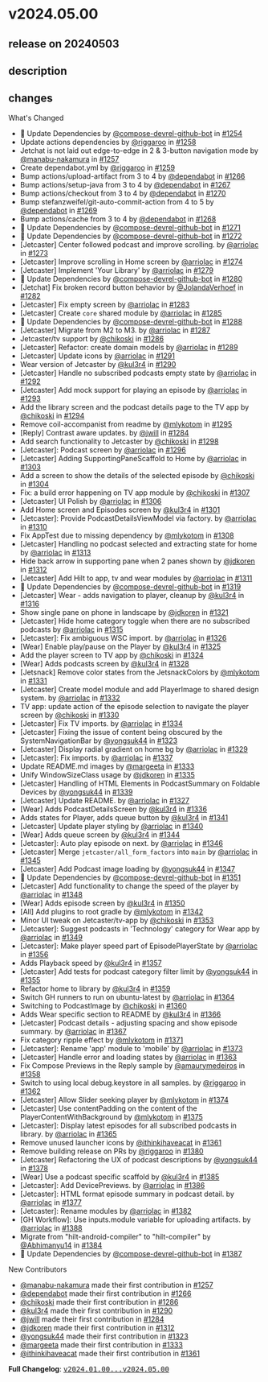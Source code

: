 # v2024.05.00

## release on 20240503
## description
## changes
What's Changed

* 🤖 Update Dependencies by <a class="user-mention notranslate" data-hovercard-type="user" data-hovercard-url="/users/compose-devrel-github-bot/hovercard" data-octo-click="hovercard-link-click" data-octo-dimensions="link_type:self" href="https://github.com/compose-devrel-github-bot">@compose-devrel-github-bot</a> in <a class="issue-link js-issue-link" data-error-text="Failed to load title" data-id="2124026226" data-permission-text="Title is private" data-url="https://github.com/android/compose-samples/issues/1254" data-hovercard-type="pull_request" data-hovercard-url="/android/compose-samples/pull/1254/hovercard" href="https://github.com/android/compose-samples/pull/1254">#1254</a>
* Update actions dependencies by <a class="user-mention notranslate" data-hovercard-type="user" data-hovercard-url="/users/riggaroo/hovercard" data-octo-click="hovercard-link-click" data-octo-dimensions="link_type:self" href="https://github.com/riggaroo">@riggaroo</a> in <a class="issue-link js-issue-link" data-error-text="Failed to load title" data-id="2135068959" data-permission-text="Title is private" data-url="https://github.com/android/compose-samples/issues/1258" data-hovercard-type="pull_request" data-hovercard-url="/android/compose-samples/pull/1258/hovercard" href="https://github.com/android/compose-samples/pull/1258">#1258</a>
* Jetchat is not laid out edge-to-edge in 2 & 3-button navigation mode by <a class="user-mention notranslate" data-hovercard-type="user" data-hovercard-url="/users/manabu-nakamura/hovercard" data-octo-click="hovercard-link-click" data-octo-dimensions="link_type:self" href="https://github.com/manabu-nakamura">@manabu-nakamura</a> in <a class="issue-link js-issue-link" data-error-text="Failed to load title" data-id="2134662027" data-permission-text="Title is private" data-url="https://github.com/android/compose-samples/issues/1257" data-hovercard-type="pull_request" data-hovercard-url="/android/compose-samples/pull/1257/hovercard" href="https://github.com/android/compose-samples/pull/1257">#1257</a>
* Create dependabot.yml by <a class="user-mention notranslate" data-hovercard-type="user" data-hovercard-url="/users/riggaroo/hovercard" data-octo-click="hovercard-link-click" data-octo-dimensions="link_type:self" href="https://github.com/riggaroo">@riggaroo</a> in <a class="issue-link js-issue-link" data-error-text="Failed to load title" data-id="2135093726" data-permission-text="Title is private" data-url="https://github.com/android/compose-samples/issues/1259" data-hovercard-type="pull_request" data-hovercard-url="/android/compose-samples/pull/1259/hovercard" href="https://github.com/android/compose-samples/pull/1259">#1259</a>
* Bump actions/upload-artifact from 3 to 4 by <a class="user-mention notranslate" data-hovercard-type="organization" data-hovercard-url="/orgs/dependabot/hovercard" data-octo-click="hovercard-link-click" data-octo-dimensions="link_type:self" href="https://github.com/dependabot">@dependabot</a> in <a class="issue-link js-issue-link" data-error-text="Failed to load title" data-id="2136892932" data-permission-text="Title is private" data-url="https://github.com/android/compose-samples/issues/1266" data-hovercard-type="pull_request" data-hovercard-url="/android/compose-samples/pull/1266/hovercard" href="https://github.com/android/compose-samples/pull/1266">#1266</a>
* Bump actions/setup-java from 3 to 4 by <a class="user-mention notranslate" data-hovercard-type="organization" data-hovercard-url="/orgs/dependabot/hovercard" data-octo-click="hovercard-link-click" data-octo-dimensions="link_type:self" href="https://github.com/dependabot">@dependabot</a> in <a class="issue-link js-issue-link" data-error-text="Failed to load title" data-id="2136893310" data-permission-text="Title is private" data-url="https://github.com/android/compose-samples/issues/1267" data-hovercard-type="pull_request" data-hovercard-url="/android/compose-samples/pull/1267/hovercard" href="https://github.com/android/compose-samples/pull/1267">#1267</a>
* Bump actions/checkout from 3 to 4 by <a class="user-mention notranslate" data-hovercard-type="organization" data-hovercard-url="/orgs/dependabot/hovercard" data-octo-click="hovercard-link-click" data-octo-dimensions="link_type:self" href="https://github.com/dependabot">@dependabot</a> in <a class="issue-link js-issue-link" data-error-text="Failed to load title" data-id="2136894378" data-permission-text="Title is private" data-url="https://github.com/android/compose-samples/issues/1270" data-hovercard-type="pull_request" data-hovercard-url="/android/compose-samples/pull/1270/hovercard" href="https://github.com/android/compose-samples/pull/1270">#1270</a>
* Bump stefanzweifel/git-auto-commit-action from 4 to 5 by <a class="user-mention notranslate" data-hovercard-type="organization" data-hovercard-url="/orgs/dependabot/hovercard" data-octo-click="hovercard-link-click" data-octo-dimensions="link_type:self" href="https://github.com/dependabot">@dependabot</a> in <a class="issue-link js-issue-link" data-error-text="Failed to load title" data-id="2136893931" data-permission-text="Title is private" data-url="https://github.com/android/compose-samples/issues/1269" data-hovercard-type="pull_request" data-hovercard-url="/android/compose-samples/pull/1269/hovercard" href="https://github.com/android/compose-samples/pull/1269">#1269</a>
* Bump actions/cache from 3 to 4 by <a class="user-mention notranslate" data-hovercard-type="organization" data-hovercard-url="/orgs/dependabot/hovercard" data-octo-click="hovercard-link-click" data-octo-dimensions="link_type:self" href="https://github.com/dependabot">@dependabot</a> in <a class="issue-link js-issue-link" data-error-text="Failed to load title" data-id="2136893705" data-permission-text="Title is private" data-url="https://github.com/android/compose-samples/issues/1268" data-hovercard-type="pull_request" data-hovercard-url="/android/compose-samples/pull/1268/hovercard" href="https://github.com/android/compose-samples/pull/1268">#1268</a>
* 🤖 Update Dependencies by <a class="user-mention notranslate" data-hovercard-type="user" data-hovercard-url="/users/compose-devrel-github-bot/hovercard" data-octo-click="hovercard-link-click" data-octo-dimensions="link_type:self" href="https://github.com/compose-devrel-github-bot">@compose-devrel-github-bot</a> in <a class="issue-link js-issue-link" data-error-text="Failed to load title" data-id="2144363075" data-permission-text="Title is private" data-url="https://github.com/android/compose-samples/issues/1271" data-hovercard-type="pull_request" data-hovercard-url="/android/compose-samples/pull/1271/hovercard" href="https://github.com/android/compose-samples/pull/1271">#1271</a>
* 🤖 Update Dependencies by <a class="user-mention notranslate" data-hovercard-type="user" data-hovercard-url="/users/compose-devrel-github-bot/hovercard" data-octo-click="hovercard-link-click" data-octo-dimensions="link_type:self" href="https://github.com/compose-devrel-github-bot">@compose-devrel-github-bot</a> in <a class="issue-link js-issue-link" data-error-text="Failed to load title" data-id="2148571170" data-permission-text="Title is private" data-url="https://github.com/android/compose-samples/issues/1272" data-hovercard-type="pull_request" data-hovercard-url="/android/compose-samples/pull/1272/hovercard" href="https://github.com/android/compose-samples/pull/1272">#1272</a>
* [Jetcaster] Center followed podcast and improve scrolling. by <a class="user-mention notranslate" data-hovercard-type="user" data-hovercard-url="/users/arriolac/hovercard" data-octo-click="hovercard-link-click" data-octo-dimensions="link_type:self" href="https://github.com/arriolac">@arriolac</a> in <a class="issue-link js-issue-link" data-error-text="Failed to load title" data-id="2155481476" data-permission-text="Title is private" data-url="https://github.com/android/compose-samples/issues/1273" data-hovercard-type="pull_request" data-hovercard-url="/android/compose-samples/pull/1273/hovercard" href="https://github.com/android/compose-samples/pull/1273">#1273</a>
* [Jetcaster] Improve scrolling in Home screen by <a class="user-mention notranslate" data-hovercard-type="user" data-hovercard-url="/users/arriolac/hovercard" data-octo-click="hovercard-link-click" data-octo-dimensions="link_type:self" href="https://github.com/arriolac">@arriolac</a> in <a class="issue-link js-issue-link" data-error-text="Failed to load title" data-id="2157429819" data-permission-text="Title is private" data-url="https://github.com/android/compose-samples/issues/1274" data-hovercard-type="pull_request" data-hovercard-url="/android/compose-samples/pull/1274/hovercard" href="https://github.com/android/compose-samples/pull/1274">#1274</a>
* [Jetcaster] Implement 'Your Library' by <a class="user-mention notranslate" data-hovercard-type="user" data-hovercard-url="/users/arriolac/hovercard" data-octo-click="hovercard-link-click" data-octo-dimensions="link_type:self" href="https://github.com/arriolac">@arriolac</a> in <a class="issue-link js-issue-link" data-error-text="Failed to load title" data-id="2168010294" data-permission-text="Title is private" data-url="https://github.com/android/compose-samples/issues/1279" data-hovercard-type="pull_request" data-hovercard-url="/android/compose-samples/pull/1279/hovercard" href="https://github.com/android/compose-samples/pull/1279">#1279</a>
* 🤖 Update Dependencies by <a class="user-mention notranslate" data-hovercard-type="user" data-hovercard-url="/users/compose-devrel-github-bot/hovercard" data-octo-click="hovercard-link-click" data-octo-dimensions="link_type:self" href="https://github.com/compose-devrel-github-bot">@compose-devrel-github-bot</a> in <a class="issue-link js-issue-link" data-error-text="Failed to load title" data-id="2172418453" data-permission-text="Title is private" data-url="https://github.com/android/compose-samples/issues/1280" data-hovercard-type="pull_request" data-hovercard-url="/android/compose-samples/pull/1280/hovercard" href="https://github.com/android/compose-samples/pull/1280">#1280</a>
* [Jetchat] Fix broken record button behavior by <a class="user-mention notranslate" data-hovercard-type="user" data-hovercard-url="/users/JolandaVerhoef/hovercard" data-octo-click="hovercard-link-click" data-octo-dimensions="link_type:self" href="https://github.com/JolandaVerhoef">@JolandaVerhoef</a> in <a class="issue-link js-issue-link" data-error-text="Failed to load title" data-id="2179317139" data-permission-text="Title is private" data-url="https://github.com/android/compose-samples/issues/1282" data-hovercard-type="pull_request" data-hovercard-url="/android/compose-samples/pull/1282/hovercard" href="https://github.com/android/compose-samples/pull/1282">#1282</a>
* [Jetcaster] Fix empty screen by <a class="user-mention notranslate" data-hovercard-type="user" data-hovercard-url="/users/arriolac/hovercard" data-octo-click="hovercard-link-click" data-octo-dimensions="link_type:self" href="https://github.com/arriolac">@arriolac</a> in <a class="issue-link js-issue-link" data-error-text="Failed to load title" data-id="2185058647" data-permission-text="Title is private" data-url="https://github.com/android/compose-samples/issues/1283" data-hovercard-type="pull_request" data-hovercard-url="/android/compose-samples/pull/1283/hovercard" href="https://github.com/android/compose-samples/pull/1283">#1283</a>
* [Jetcaster] Create <code>core</code> shared module by <a class="user-mention notranslate" data-hovercard-type="user" data-hovercard-url="/users/arriolac/hovercard" data-octo-click="hovercard-link-click" data-octo-dimensions="link_type:self" href="https://github.com/arriolac">@arriolac</a> in <a class="issue-link js-issue-link" data-error-text="Failed to load title" data-id="2189302872" data-permission-text="Title is private" data-url="https://github.com/android/compose-samples/issues/1285" data-hovercard-type="pull_request" data-hovercard-url="/android/compose-samples/pull/1285/hovercard" href="https://github.com/android/compose-samples/pull/1285">#1285</a>
* 🤖 Update Dependencies by <a class="user-mention notranslate" data-hovercard-type="user" data-hovercard-url="/users/compose-devrel-github-bot/hovercard" data-octo-click="hovercard-link-click" data-octo-dimensions="link_type:self" href="https://github.com/compose-devrel-github-bot">@compose-devrel-github-bot</a> in <a class="issue-link js-issue-link" data-error-text="Failed to load title" data-id="2198128312" data-permission-text="Title is private" data-url="https://github.com/android/compose-samples/issues/1288" data-hovercard-type="pull_request" data-hovercard-url="/android/compose-samples/pull/1288/hovercard" href="https://github.com/android/compose-samples/pull/1288">#1288</a>
* [Jetcaster] Migrate from M2 to M3. by <a class="user-mention notranslate" data-hovercard-type="user" data-hovercard-url="/users/arriolac/hovercard" data-octo-click="hovercard-link-click" data-octo-dimensions="link_type:self" href="https://github.com/arriolac">@arriolac</a> in <a class="issue-link js-issue-link" data-error-text="Failed to load title" data-id="2195615183" data-permission-text="Title is private" data-url="https://github.com/android/compose-samples/issues/1287" data-hovercard-type="pull_request" data-hovercard-url="/android/compose-samples/pull/1287/hovercard" href="https://github.com/android/compose-samples/pull/1287">#1287</a>
* Jetcaster/tv support by <a class="user-mention notranslate" data-hovercard-type="user" data-hovercard-url="/users/chikoski/hovercard" data-octo-click="hovercard-link-click" data-octo-dimensions="link_type:self" href="https://github.com/chikoski">@chikoski</a> in <a class="issue-link js-issue-link" data-error-text="Failed to load title" data-id="2194128954" data-permission-text="Title is private" data-url="https://github.com/android/compose-samples/issues/1286" data-hovercard-type="pull_request" data-hovercard-url="/android/compose-samples/pull/1286/hovercard" href="https://github.com/android/compose-samples/pull/1286">#1286</a>
* [Jetcaster] Refactor: create domain models by <a class="user-mention notranslate" data-hovercard-type="user" data-hovercard-url="/users/arriolac/hovercard" data-octo-click="hovercard-link-click" data-octo-dimensions="link_type:self" href="https://github.com/arriolac">@arriolac</a> in <a class="issue-link js-issue-link" data-error-text="Failed to load title" data-id="2198569738" data-permission-text="Title is private" data-url="https://github.com/android/compose-samples/issues/1289" data-hovercard-type="pull_request" data-hovercard-url="/android/compose-samples/pull/1289/hovercard" href="https://github.com/android/compose-samples/pull/1289">#1289</a>
* [Jetcaster] Update icons by <a class="user-mention notranslate" data-hovercard-type="user" data-hovercard-url="/users/arriolac/hovercard" data-octo-click="hovercard-link-click" data-octo-dimensions="link_type:self" href="https://github.com/arriolac">@arriolac</a> in <a class="issue-link js-issue-link" data-error-text="Failed to load title" data-id="2200756761" data-permission-text="Title is private" data-url="https://github.com/android/compose-samples/issues/1291" data-hovercard-type="pull_request" data-hovercard-url="/android/compose-samples/pull/1291/hovercard" href="https://github.com/android/compose-samples/pull/1291">#1291</a>
* Wear version of Jetcaster by <a class="user-mention notranslate" data-hovercard-type="user" data-hovercard-url="/users/kul3r4/hovercard" data-octo-click="hovercard-link-click" data-octo-dimensions="link_type:self" href="https://github.com/kul3r4">@kul3r4</a> in <a class="issue-link js-issue-link" data-error-text="Failed to load title" data-id="2200621193" data-permission-text="Title is private" data-url="https://github.com/android/compose-samples/issues/1290" data-hovercard-type="pull_request" data-hovercard-url="/android/compose-samples/pull/1290/hovercard" href="https://github.com/android/compose-samples/pull/1290">#1290</a>
* [Jetcaster] Handle no subscribed podcasts empty state by <a class="user-mention notranslate" data-hovercard-type="user" data-hovercard-url="/users/arriolac/hovercard" data-octo-click="hovercard-link-click" data-octo-dimensions="link_type:self" href="https://github.com/arriolac">@arriolac</a> in <a class="issue-link js-issue-link" data-error-text="Failed to load title" data-id="2201040295" data-permission-text="Title is private" data-url="https://github.com/android/compose-samples/issues/1292" data-hovercard-type="pull_request" data-hovercard-url="/android/compose-samples/pull/1292/hovercard" href="https://github.com/android/compose-samples/pull/1292">#1292</a>
* [Jetcaster] Add mock support for playing an episode by <a class="user-mention notranslate" data-hovercard-type="user" data-hovercard-url="/users/arriolac/hovercard" data-octo-click="hovercard-link-click" data-octo-dimensions="link_type:self" href="https://github.com/arriolac">@arriolac</a> in <a class="issue-link js-issue-link" data-error-text="Failed to load title" data-id="2203461057" data-permission-text="Title is private" data-url="https://github.com/android/compose-samples/issues/1293" data-hovercard-type="pull_request" data-hovercard-url="/android/compose-samples/pull/1293/hovercard" href="https://github.com/android/compose-samples/pull/1293">#1293</a>
* Add the library screen and the podcast details page to the TV app by <a class="user-mention notranslate" data-hovercard-type="user" data-hovercard-url="/users/chikoski/hovercard" data-octo-click="hovercard-link-click" data-octo-dimensions="link_type:self" href="https://github.com/chikoski">@chikoski</a> in <a class="issue-link js-issue-link" data-error-text="Failed to load title" data-id="2207475747" data-permission-text="Title is private" data-url="https://github.com/android/compose-samples/issues/1294" data-hovercard-type="pull_request" data-hovercard-url="/android/compose-samples/pull/1294/hovercard" href="https://github.com/android/compose-samples/pull/1294">#1294</a>
* Remove coil-accompanist from readme by <a class="user-mention notranslate" data-hovercard-type="user" data-hovercard-url="/users/mlykotom/hovercard" data-octo-click="hovercard-link-click" data-octo-dimensions="link_type:self" href="https://github.com/mlykotom">@mlykotom</a> in <a class="issue-link js-issue-link" data-error-text="Failed to load title" data-id="2207981799" data-permission-text="Title is private" data-url="https://github.com/android/compose-samples/issues/1295" data-hovercard-type="pull_request" data-hovercard-url="/android/compose-samples/pull/1295/hovercard" href="https://github.com/android/compose-samples/pull/1295">#1295</a>
* [Reply] Contrast aware updates. by <a class="user-mention notranslate" data-hovercard-type="user" data-hovercard-url="/users/jwill/hovercard" data-octo-click="hovercard-link-click" data-octo-dimensions="link_type:self" href="https://github.com/jwill">@jwill</a> in <a class="issue-link js-issue-link" data-error-text="Failed to load title" data-id="2187458815" data-permission-text="Title is private" data-url="https://github.com/android/compose-samples/issues/1284" data-hovercard-type="pull_request" data-hovercard-url="/android/compose-samples/pull/1284/hovercard" href="https://github.com/android/compose-samples/pull/1284">#1284</a>
* Add search functionality to Jetcaster by <a class="user-mention notranslate" data-hovercard-type="user" data-hovercard-url="/users/chikoski/hovercard" data-octo-click="hovercard-link-click" data-octo-dimensions="link_type:self" href="https://github.com/chikoski">@chikoski</a> in <a class="issue-link js-issue-link" data-error-text="Failed to load title" data-id="2212335581" data-permission-text="Title is private" data-url="https://github.com/android/compose-samples/issues/1298" data-hovercard-type="pull_request" data-hovercard-url="/android/compose-samples/pull/1298/hovercard" href="https://github.com/android/compose-samples/pull/1298">#1298</a>
* [Jetcaster]: Podcast screen by <a class="user-mention notranslate" data-hovercard-type="user" data-hovercard-url="/users/arriolac/hovercard" data-octo-click="hovercard-link-click" data-octo-dimensions="link_type:self" href="https://github.com/arriolac">@arriolac</a> in <a class="issue-link js-issue-link" data-error-text="Failed to load title" data-id="2209546372" data-permission-text="Title is private" data-url="https://github.com/android/compose-samples/issues/1296" data-hovercard-type="pull_request" data-hovercard-url="/android/compose-samples/pull/1296/hovercard" href="https://github.com/android/compose-samples/pull/1296">#1296</a>
* [Jetcaster] Adding SupportingPaneScaffold to Home by <a class="user-mention notranslate" data-hovercard-type="user" data-hovercard-url="/users/arriolac/hovercard" data-octo-click="hovercard-link-click" data-octo-dimensions="link_type:self" href="https://github.com/arriolac">@arriolac</a> in <a class="issue-link js-issue-link" data-error-text="Failed to load title" data-id="2215958228" data-permission-text="Title is private" data-url="https://github.com/android/compose-samples/issues/1303" data-hovercard-type="pull_request" data-hovercard-url="/android/compose-samples/pull/1303/hovercard" href="https://github.com/android/compose-samples/pull/1303">#1303</a>
* Add a screen to show the details of the selected episode by <a class="user-mention notranslate" data-hovercard-type="user" data-hovercard-url="/users/chikoski/hovercard" data-octo-click="hovercard-link-click" data-octo-dimensions="link_type:self" href="https://github.com/chikoski">@chikoski</a> in <a class="issue-link js-issue-link" data-error-text="Failed to load title" data-id="2217690017" data-permission-text="Title is private" data-url="https://github.com/android/compose-samples/issues/1304" data-hovercard-type="pull_request" data-hovercard-url="/android/compose-samples/pull/1304/hovercard" href="https://github.com/android/compose-samples/pull/1304">#1304</a>
* Fix: a build error happening on TV app module by <a class="user-mention notranslate" data-hovercard-type="user" data-hovercard-url="/users/chikoski/hovercard" data-octo-click="hovercard-link-click" data-octo-dimensions="link_type:self" href="https://github.com/chikoski">@chikoski</a> in <a class="issue-link js-issue-link" data-error-text="Failed to load title" data-id="2219515368" data-permission-text="Title is private" data-url="https://github.com/android/compose-samples/issues/1307" data-hovercard-type="pull_request" data-hovercard-url="/android/compose-samples/pull/1307/hovercard" href="https://github.com/android/compose-samples/pull/1307">#1307</a>
* [Jetcaster] UI Polish by <a class="user-mention notranslate" data-hovercard-type="user" data-hovercard-url="/users/arriolac/hovercard" data-octo-click="hovercard-link-click" data-octo-dimensions="link_type:self" href="https://github.com/arriolac">@arriolac</a> in <a class="issue-link js-issue-link" data-error-text="Failed to load title" data-id="2219223612" data-permission-text="Title is private" data-url="https://github.com/android/compose-samples/issues/1306" data-hovercard-type="pull_request" data-hovercard-url="/android/compose-samples/pull/1306/hovercard" href="https://github.com/android/compose-samples/pull/1306">#1306</a>
* Add Home screen and Episodes screen by <a class="user-mention notranslate" data-hovercard-type="user" data-hovercard-url="/users/kul3r4/hovercard" data-octo-click="hovercard-link-click" data-octo-dimensions="link_type:self" href="https://github.com/kul3r4">@kul3r4</a> in <a class="issue-link js-issue-link" data-error-text="Failed to load title" data-id="2213790706" data-permission-text="Title is private" data-url="https://github.com/android/compose-samples/issues/1301" data-hovercard-type="pull_request" data-hovercard-url="/android/compose-samples/pull/1301/hovercard" href="https://github.com/android/compose-samples/pull/1301">#1301</a>
* [Jetcaster]: Provide PodcastDetailsViewModel via factory. by <a class="user-mention notranslate" data-hovercard-type="user" data-hovercard-url="/users/arriolac/hovercard" data-octo-click="hovercard-link-click" data-octo-dimensions="link_type:self" href="https://github.com/arriolac">@arriolac</a> in <a class="issue-link js-issue-link" data-error-text="Failed to load title" data-id="2221205795" data-permission-text="Title is private" data-url="https://github.com/android/compose-samples/issues/1310" data-hovercard-type="pull_request" data-hovercard-url="/android/compose-samples/pull/1310/hovercard" href="https://github.com/android/compose-samples/pull/1310">#1310</a>
* Fix AppTest due to missing dependency by <a class="user-mention notranslate" data-hovercard-type="user" data-hovercard-url="/users/mlykotom/hovercard" data-octo-click="hovercard-link-click" data-octo-dimensions="link_type:self" href="https://github.com/mlykotom">@mlykotom</a> in <a class="issue-link js-issue-link" data-error-text="Failed to load title" data-id="2219853948" data-permission-text="Title is private" data-url="https://github.com/android/compose-samples/issues/1308" data-hovercard-type="pull_request" data-hovercard-url="/android/compose-samples/pull/1308/hovercard" href="https://github.com/android/compose-samples/pull/1308">#1308</a>
* [Jetcaster] Handling no podcast selected and extracting state for home by <a class="user-mention notranslate" data-hovercard-type="user" data-hovercard-url="/users/arriolac/hovercard" data-octo-click="hovercard-link-click" data-octo-dimensions="link_type:self" href="https://github.com/arriolac">@arriolac</a> in <a class="issue-link js-issue-link" data-error-text="Failed to load title" data-id="2223530128" data-permission-text="Title is private" data-url="https://github.com/android/compose-samples/issues/1313" data-hovercard-type="pull_request" data-hovercard-url="/android/compose-samples/pull/1313/hovercard" href="https://github.com/android/compose-samples/pull/1313">#1313</a>
* Hide back arrow in supporting pane when 2 panes shown by <a class="user-mention notranslate" data-hovercard-type="user" data-hovercard-url="/users/jdkoren/hovercard" data-octo-click="hovercard-link-click" data-octo-dimensions="link_type:self" href="https://github.com/jdkoren">@jdkoren</a> in <a class="issue-link js-issue-link" data-error-text="Failed to load title" data-id="2223463588" data-permission-text="Title is private" data-url="https://github.com/android/compose-samples/issues/1312" data-hovercard-type="pull_request" data-hovercard-url="/android/compose-samples/pull/1312/hovercard" href="https://github.com/android/compose-samples/pull/1312">#1312</a>
* [Jetcaster] Add Hilt to app, tv and wear modules by <a class="user-mention notranslate" data-hovercard-type="user" data-hovercard-url="/users/arriolac/hovercard" data-octo-click="hovercard-link-click" data-octo-dimensions="link_type:self" href="https://github.com/arriolac">@arriolac</a> in <a class="issue-link js-issue-link" data-error-text="Failed to load title" data-id="2221549464" data-permission-text="Title is private" data-url="https://github.com/android/compose-samples/issues/1311" data-hovercard-type="pull_request" data-hovercard-url="/android/compose-samples/pull/1311/hovercard" href="https://github.com/android/compose-samples/pull/1311">#1311</a>
* 🤖 Update Dependencies by <a class="user-mention notranslate" data-hovercard-type="user" data-hovercard-url="/users/compose-devrel-github-bot/hovercard" data-octo-click="hovercard-link-click" data-octo-dimensions="link_type:self" href="https://github.com/compose-devrel-github-bot">@compose-devrel-github-bot</a> in <a class="issue-link js-issue-link" data-error-text="Failed to load title" data-id="2228462191" data-permission-text="Title is private" data-url="https://github.com/android/compose-samples/issues/1319" data-hovercard-type="pull_request" data-hovercard-url="/android/compose-samples/pull/1319/hovercard" href="https://github.com/android/compose-samples/pull/1319">#1319</a>
* [Jetcaster] Wear - adds navigation to player, cleanup by <a class="user-mention notranslate" data-hovercard-type="user" data-hovercard-url="/users/kul3r4/hovercard" data-octo-click="hovercard-link-click" data-octo-dimensions="link_type:self" href="https://github.com/kul3r4">@kul3r4</a> in <a class="issue-link js-issue-link" data-error-text="Failed to load title" data-id="2226512093" data-permission-text="Title is private" data-url="https://github.com/android/compose-samples/issues/1316" data-hovercard-type="pull_request" data-hovercard-url="/android/compose-samples/pull/1316/hovercard" href="https://github.com/android/compose-samples/pull/1316">#1316</a>
* Show single pane on phone in landscape by <a class="user-mention notranslate" data-hovercard-type="user" data-hovercard-url="/users/jdkoren/hovercard" data-octo-click="hovercard-link-click" data-octo-dimensions="link_type:self" href="https://github.com/jdkoren">@jdkoren</a> in <a class="issue-link js-issue-link" data-error-text="Failed to load title" data-id="2228505176" data-permission-text="Title is private" data-url="https://github.com/android/compose-samples/issues/1321" data-hovercard-type="pull_request" data-hovercard-url="/android/compose-samples/pull/1321/hovercard" href="https://github.com/android/compose-samples/pull/1321">#1321</a>
* [Jetcaster] Hide home category toggle when there are no subscribed podcasts by <a class="user-mention notranslate" data-hovercard-type="user" data-hovercard-url="/users/arriolac/hovercard" data-octo-click="hovercard-link-click" data-octo-dimensions="link_type:self" href="https://github.com/arriolac">@arriolac</a> in <a class="issue-link js-issue-link" data-error-text="Failed to load title" data-id="2226215855" data-permission-text="Title is private" data-url="https://github.com/android/compose-samples/issues/1315" data-hovercard-type="pull_request" data-hovercard-url="/android/compose-samples/pull/1315/hovercard" href="https://github.com/android/compose-samples/pull/1315">#1315</a>
* [Jetcaster]: Fix ambiguous WSC import. by <a class="user-mention notranslate" data-hovercard-type="user" data-hovercard-url="/users/arriolac/hovercard" data-octo-click="hovercard-link-click" data-octo-dimensions="link_type:self" href="https://github.com/arriolac">@arriolac</a> in <a class="issue-link js-issue-link" data-error-text="Failed to load title" data-id="2232255941" data-permission-text="Title is private" data-url="https://github.com/android/compose-samples/issues/1326" data-hovercard-type="pull_request" data-hovercard-url="/android/compose-samples/pull/1326/hovercard" href="https://github.com/android/compose-samples/pull/1326">#1326</a>
* [Wear] Enable play/pause on the Player by <a class="user-mention notranslate" data-hovercard-type="user" data-hovercard-url="/users/kul3r4/hovercard" data-octo-click="hovercard-link-click" data-octo-dimensions="link_type:self" href="https://github.com/kul3r4">@kul3r4</a> in <a class="issue-link js-issue-link" data-error-text="Failed to load title" data-id="2231474863" data-permission-text="Title is private" data-url="https://github.com/android/compose-samples/issues/1325" data-hovercard-type="pull_request" data-hovercard-url="/android/compose-samples/pull/1325/hovercard" href="https://github.com/android/compose-samples/pull/1325">#1325</a>
* Add the player screen to TV app by <a class="user-mention notranslate" data-hovercard-type="user" data-hovercard-url="/users/chikoski/hovercard" data-octo-click="hovercard-link-click" data-octo-dimensions="link_type:self" href="https://github.com/chikoski">@chikoski</a> in <a class="issue-link js-issue-link" data-error-text="Failed to load title" data-id="2230642171" data-permission-text="Title is private" data-url="https://github.com/android/compose-samples/issues/1324" data-hovercard-type="pull_request" data-hovercard-url="/android/compose-samples/pull/1324/hovercard" href="https://github.com/android/compose-samples/pull/1324">#1324</a>
* [Wear] Adds podcasts screen by <a class="user-mention notranslate" data-hovercard-type="user" data-hovercard-url="/users/kul3r4/hovercard" data-octo-click="hovercard-link-click" data-octo-dimensions="link_type:self" href="https://github.com/kul3r4">@kul3r4</a> in <a class="issue-link js-issue-link" data-error-text="Failed to load title" data-id="2233567423" data-permission-text="Title is private" data-url="https://github.com/android/compose-samples/issues/1328" data-hovercard-type="pull_request" data-hovercard-url="/android/compose-samples/pull/1328/hovercard" href="https://github.com/android/compose-samples/pull/1328">#1328</a>
* [Jetsnack] Remove color states from the JetsnackColors by <a class="user-mention notranslate" data-hovercard-type="user" data-hovercard-url="/users/mlykotom/hovercard" data-octo-click="hovercard-link-click" data-octo-dimensions="link_type:self" href="https://github.com/mlykotom">@mlykotom</a> in <a class="issue-link js-issue-link" data-error-text="Failed to load title" data-id="2235613408" data-permission-text="Title is private" data-url="https://github.com/android/compose-samples/issues/1331" data-hovercard-type="pull_request" data-hovercard-url="/android/compose-samples/pull/1331/hovercard" href="https://github.com/android/compose-samples/pull/1331">#1331</a>
* [Jetcaster] Create model module and add PlayerImage to shared design system. by <a class="user-mention notranslate" data-hovercard-type="user" data-hovercard-url="/users/arriolac/hovercard" data-octo-click="hovercard-link-click" data-octo-dimensions="link_type:self" href="https://github.com/arriolac">@arriolac</a> in <a class="issue-link js-issue-link" data-error-text="Failed to load title" data-id="2236082002" data-permission-text="Title is private" data-url="https://github.com/android/compose-samples/issues/1332" data-hovercard-type="pull_request" data-hovercard-url="/android/compose-samples/pull/1332/hovercard" href="https://github.com/android/compose-samples/pull/1332">#1332</a>
* TV app: update action of the episode selection to navigate the player screen by <a class="user-mention notranslate" data-hovercard-type="user" data-hovercard-url="/users/chikoski/hovercard" data-octo-click="hovercard-link-click" data-octo-dimensions="link_type:self" href="https://github.com/chikoski">@chikoski</a> in <a class="issue-link js-issue-link" data-error-text="Failed to load title" data-id="2235038589" data-permission-text="Title is private" data-url="https://github.com/android/compose-samples/issues/1330" data-hovercard-type="pull_request" data-hovercard-url="/android/compose-samples/pull/1330/hovercard" href="https://github.com/android/compose-samples/pull/1330">#1330</a>
* [Jetcaster] Fix TV imports. by <a class="user-mention notranslate" data-hovercard-type="user" data-hovercard-url="/users/arriolac/hovercard" data-octo-click="hovercard-link-click" data-octo-dimensions="link_type:self" href="https://github.com/arriolac">@arriolac</a> in <a class="issue-link js-issue-link" data-error-text="Failed to load title" data-id="2236544640" data-permission-text="Title is private" data-url="https://github.com/android/compose-samples/issues/1334" data-hovercard-type="pull_request" data-hovercard-url="/android/compose-samples/pull/1334/hovercard" href="https://github.com/android/compose-samples/pull/1334">#1334</a>
* [Jetcaster] Fixing the issue of content being obscured by the SystemNavigationBar by <a class="user-mention notranslate" data-hovercard-type="user" data-hovercard-url="/users/yongsuk44/hovercard" data-octo-click="hovercard-link-click" data-octo-dimensions="link_type:self" href="https://github.com/yongsuk44">@yongsuk44</a> in <a class="issue-link js-issue-link" data-error-text="Failed to load title" data-id="2229595427" data-permission-text="Title is private" data-url="https://github.com/android/compose-samples/issues/1323" data-hovercard-type="pull_request" data-hovercard-url="/android/compose-samples/pull/1323/hovercard" href="https://github.com/android/compose-samples/pull/1323">#1323</a>
* [Jetcaster] Display radial gradient on home bg by <a class="user-mention notranslate" data-hovercard-type="user" data-hovercard-url="/users/arriolac/hovercard" data-octo-click="hovercard-link-click" data-octo-dimensions="link_type:self" href="https://github.com/arriolac">@arriolac</a> in <a class="issue-link js-issue-link" data-error-text="Failed to load title" data-id="2234344194" data-permission-text="Title is private" data-url="https://github.com/android/compose-samples/issues/1329" data-hovercard-type="pull_request" data-hovercard-url="/android/compose-samples/pull/1329/hovercard" href="https://github.com/android/compose-samples/pull/1329">#1329</a>
* [Jetcaster]: Fix imports. by <a class="user-mention notranslate" data-hovercard-type="user" data-hovercard-url="/users/arriolac/hovercard" data-octo-click="hovercard-link-click" data-octo-dimensions="link_type:self" href="https://github.com/arriolac">@arriolac</a> in <a class="issue-link js-issue-link" data-error-text="Failed to load title" data-id="2238269843" data-permission-text="Title is private" data-url="https://github.com/android/compose-samples/issues/1337" data-hovercard-type="pull_request" data-hovercard-url="/android/compose-samples/pull/1337/hovercard" href="https://github.com/android/compose-samples/pull/1337">#1337</a>
* Update README.md images by <a class="user-mention notranslate" data-hovercard-type="user" data-hovercard-url="/users/margeeta/hovercard" data-octo-click="hovercard-link-click" data-octo-dimensions="link_type:self" href="https://github.com/margeeta">@margeeta</a> in <a class="issue-link js-issue-link" data-error-text="Failed to load title" data-id="2236539293" data-permission-text="Title is private" data-url="https://github.com/android/compose-samples/issues/1333" data-hovercard-type="pull_request" data-hovercard-url="/android/compose-samples/pull/1333/hovercard" href="https://github.com/android/compose-samples/pull/1333">#1333</a>
* Unify WindowSizeClass usage by <a class="user-mention notranslate" data-hovercard-type="user" data-hovercard-url="/users/jdkoren/hovercard" data-octo-click="hovercard-link-click" data-octo-dimensions="link_type:self" href="https://github.com/jdkoren">@jdkoren</a> in <a class="issue-link js-issue-link" data-error-text="Failed to load title" data-id="2236552837" data-permission-text="Title is private" data-url="https://github.com/android/compose-samples/issues/1335" data-hovercard-type="pull_request" data-hovercard-url="/android/compose-samples/pull/1335/hovercard" href="https://github.com/android/compose-samples/pull/1335">#1335</a>
* [Jetcaster] Handling of HTML Elements in PodcastSummary on Foldable Devices by <a class="user-mention notranslate" data-hovercard-type="user" data-hovercard-url="/users/yongsuk44/hovercard" data-octo-click="hovercard-link-click" data-octo-dimensions="link_type:self" href="https://github.com/yongsuk44">@yongsuk44</a> in <a class="issue-link js-issue-link" data-error-text="Failed to load title" data-id="2239169692" data-permission-text="Title is private" data-url="https://github.com/android/compose-samples/issues/1339" data-hovercard-type="pull_request" data-hovercard-url="/android/compose-samples/pull/1339/hovercard" href="https://github.com/android/compose-samples/pull/1339">#1339</a>
* [Jetcaster] Update README. by <a class="user-mention notranslate" data-hovercard-type="user" data-hovercard-url="/users/arriolac/hovercard" data-octo-click="hovercard-link-click" data-octo-dimensions="link_type:self" href="https://github.com/arriolac">@arriolac</a> in <a class="issue-link js-issue-link" data-error-text="Failed to load title" data-id="2232323416" data-permission-text="Title is private" data-url="https://github.com/android/compose-samples/issues/1327" data-hovercard-type="pull_request" data-hovercard-url="/android/compose-samples/pull/1327/hovercard" href="https://github.com/android/compose-samples/pull/1327">#1327</a>
* [Wear] Adds PodcastDetailsScreen by <a class="user-mention notranslate" data-hovercard-type="user" data-hovercard-url="/users/kul3r4/hovercard" data-octo-click="hovercard-link-click" data-octo-dimensions="link_type:self" href="https://github.com/kul3r4">@kul3r4</a> in <a class="issue-link js-issue-link" data-error-text="Failed to load title" data-id="2237318589" data-permission-text="Title is private" data-url="https://github.com/android/compose-samples/issues/1336" data-hovercard-type="pull_request" data-hovercard-url="/android/compose-samples/pull/1336/hovercard" href="https://github.com/android/compose-samples/pull/1336">#1336</a>
* Adds states for Player, adds queue button by <a class="user-mention notranslate" data-hovercard-type="user" data-hovercard-url="/users/kul3r4/hovercard" data-octo-click="hovercard-link-click" data-octo-dimensions="link_type:self" href="https://github.com/kul3r4">@kul3r4</a> in <a class="issue-link js-issue-link" data-error-text="Failed to load title" data-id="2240827036" data-permission-text="Title is private" data-url="https://github.com/android/compose-samples/issues/1341" data-hovercard-type="pull_request" data-hovercard-url="/android/compose-samples/pull/1341/hovercard" href="https://github.com/android/compose-samples/pull/1341">#1341</a>
* [Jetcaster] Update player styling by <a class="user-mention notranslate" data-hovercard-type="user" data-hovercard-url="/users/arriolac/hovercard" data-octo-click="hovercard-link-click" data-octo-dimensions="link_type:self" href="https://github.com/arriolac">@arriolac</a> in <a class="issue-link js-issue-link" data-error-text="Failed to load title" data-id="2240704604" data-permission-text="Title is private" data-url="https://github.com/android/compose-samples/issues/1340" data-hovercard-type="pull_request" data-hovercard-url="/android/compose-samples/pull/1340/hovercard" href="https://github.com/android/compose-samples/pull/1340">#1340</a>
* [Wear] Adds queue screen by <a class="user-mention notranslate" data-hovercard-type="user" data-hovercard-url="/users/kul3r4/hovercard" data-octo-click="hovercard-link-click" data-octo-dimensions="link_type:self" href="https://github.com/kul3r4">@kul3r4</a> in <a class="issue-link js-issue-link" data-error-text="Failed to load title" data-id="2243635842" data-permission-text="Title is private" data-url="https://github.com/android/compose-samples/issues/1344" data-hovercard-type="pull_request" data-hovercard-url="/android/compose-samples/pull/1344/hovercard" href="https://github.com/android/compose-samples/pull/1344">#1344</a>
* [Jetcaster]: Auto play episode on next. by <a class="user-mention notranslate" data-hovercard-type="user" data-hovercard-url="/users/arriolac/hovercard" data-octo-click="hovercard-link-click" data-octo-dimensions="link_type:self" href="https://github.com/arriolac">@arriolac</a> in <a class="issue-link js-issue-link" data-error-text="Failed to load title" data-id="2246852142" data-permission-text="Title is private" data-url="https://github.com/android/compose-samples/issues/1346" data-hovercard-type="pull_request" data-hovercard-url="/android/compose-samples/pull/1346/hovercard" href="https://github.com/android/compose-samples/pull/1346">#1346</a>
* [Jetcaster] Merge <code>jetcaster/all_form_factors</code> into <code>main</code> by <a class="user-mention notranslate" data-hovercard-type="user" data-hovercard-url="/users/arriolac/hovercard" data-octo-click="hovercard-link-click" data-octo-dimensions="link_type:self" href="https://github.com/arriolac">@arriolac</a> in <a class="issue-link js-issue-link" data-error-text="Failed to load title" data-id="2244122661" data-permission-text="Title is private" data-url="https://github.com/android/compose-samples/issues/1345" data-hovercard-type="pull_request" data-hovercard-url="/android/compose-samples/pull/1345/hovercard" href="https://github.com/android/compose-samples/pull/1345">#1345</a>
* [Jetcaster] Add Podcast image loading by <a class="user-mention notranslate" data-hovercard-type="user" data-hovercard-url="/users/yongsuk44/hovercard" data-octo-click="hovercard-link-click" data-octo-dimensions="link_type:self" href="https://github.com/yongsuk44">@yongsuk44</a> in <a class="issue-link js-issue-link" data-error-text="Failed to load title" data-id="2247163736" data-permission-text="Title is private" data-url="https://github.com/android/compose-samples/issues/1347" data-hovercard-type="pull_request" data-hovercard-url="/android/compose-samples/pull/1347/hovercard" href="https://github.com/android/compose-samples/pull/1347">#1347</a>
* 🤖 Update Dependencies by <a class="user-mention notranslate" data-hovercard-type="user" data-hovercard-url="/users/compose-devrel-github-bot/hovercard" data-octo-click="hovercard-link-click" data-octo-dimensions="link_type:self" href="https://github.com/compose-devrel-github-bot">@compose-devrel-github-bot</a> in <a class="issue-link js-issue-link" data-error-text="Failed to load title" data-id="2250662478" data-permission-text="Title is private" data-url="https://github.com/android/compose-samples/issues/1351" data-hovercard-type="pull_request" data-hovercard-url="/android/compose-samples/pull/1351/hovercard" href="https://github.com/android/compose-samples/pull/1351">#1351</a>
* [Jetcaster] Add functionality to change the speed of the player by <a class="user-mention notranslate" data-hovercard-type="user" data-hovercard-url="/users/arriolac/hovercard" data-octo-click="hovercard-link-click" data-octo-dimensions="link_type:self" href="https://github.com/arriolac">@arriolac</a> in <a class="issue-link js-issue-link" data-error-text="Failed to load title" data-id="2248866751" data-permission-text="Title is private" data-url="https://github.com/android/compose-samples/issues/1348" data-hovercard-type="pull_request" data-hovercard-url="/android/compose-samples/pull/1348/hovercard" href="https://github.com/android/compose-samples/pull/1348">#1348</a>
* [Wear] Adds episode screen by <a class="user-mention notranslate" data-hovercard-type="user" data-hovercard-url="/users/kul3r4/hovercard" data-octo-click="hovercard-link-click" data-octo-dimensions="link_type:self" href="https://github.com/kul3r4">@kul3r4</a> in <a class="issue-link js-issue-link" data-error-text="Failed to load title" data-id="2250501814" data-permission-text="Title is private" data-url="https://github.com/android/compose-samples/issues/1350" data-hovercard-type="pull_request" data-hovercard-url="/android/compose-samples/pull/1350/hovercard" href="https://github.com/android/compose-samples/pull/1350">#1350</a>
* [All] Add plugins to root gradle by <a class="user-mention notranslate" data-hovercard-type="user" data-hovercard-url="/users/mlykotom/hovercard" data-octo-click="hovercard-link-click" data-octo-dimensions="link_type:self" href="https://github.com/mlykotom">@mlykotom</a> in <a class="issue-link js-issue-link" data-error-text="Failed to load title" data-id="2243261767" data-permission-text="Title is private" data-url="https://github.com/android/compose-samples/issues/1342" data-hovercard-type="pull_request" data-hovercard-url="/android/compose-samples/pull/1342/hovercard" href="https://github.com/android/compose-samples/pull/1342">#1342</a>
* Minor UI tweak on Jetcaster/tv-app by <a class="user-mention notranslate" data-hovercard-type="user" data-hovercard-url="/users/chikoski/hovercard" data-octo-click="hovercard-link-click" data-octo-dimensions="link_type:self" href="https://github.com/chikoski">@chikoski</a> in <a class="issue-link js-issue-link" data-error-text="Failed to load title" data-id="2251881872" data-permission-text="Title is private" data-url="https://github.com/android/compose-samples/issues/1353" data-hovercard-type="pull_request" data-hovercard-url="/android/compose-samples/pull/1353/hovercard" href="https://github.com/android/compose-samples/pull/1353">#1353</a>
* [Jetcaster]: Suggest podcasts in 'Technology' category for Wear app by <a class="user-mention notranslate" data-hovercard-type="user" data-hovercard-url="/users/arriolac/hovercard" data-octo-click="hovercard-link-click" data-octo-dimensions="link_type:self" href="https://github.com/arriolac">@arriolac</a> in <a class="issue-link js-issue-link" data-error-text="Failed to load title" data-id="2249263845" data-permission-text="Title is private" data-url="https://github.com/android/compose-samples/issues/1349" data-hovercard-type="pull_request" data-hovercard-url="/android/compose-samples/pull/1349/hovercard" href="https://github.com/android/compose-samples/pull/1349">#1349</a>
* [Jetcaster]: Make player speed part of EpisodePlayerState by <a class="user-mention notranslate" data-hovercard-type="user" data-hovercard-url="/users/arriolac/hovercard" data-octo-click="hovercard-link-click" data-octo-dimensions="link_type:self" href="https://github.com/arriolac">@arriolac</a> in <a class="issue-link js-issue-link" data-error-text="Failed to load title" data-id="2257276162" data-permission-text="Title is private" data-url="https://github.com/android/compose-samples/issues/1356" data-hovercard-type="pull_request" data-hovercard-url="/android/compose-samples/pull/1356/hovercard" href="https://github.com/android/compose-samples/pull/1356">#1356</a>
* Adds Playback speed by <a class="user-mention notranslate" data-hovercard-type="user" data-hovercard-url="/users/kul3r4/hovercard" data-octo-click="hovercard-link-click" data-octo-dimensions="link_type:self" href="https://github.com/kul3r4">@kul3r4</a> in <a class="issue-link js-issue-link" data-error-text="Failed to load title" data-id="2259747689" data-permission-text="Title is private" data-url="https://github.com/android/compose-samples/issues/1357" data-hovercard-type="pull_request" data-hovercard-url="/android/compose-samples/pull/1357/hovercard" href="https://github.com/android/compose-samples/pull/1357">#1357</a>
* [Jetcaster] Add tests for podcast category filter limit by <a class="user-mention notranslate" data-hovercard-type="user" data-hovercard-url="/users/yongsuk44/hovercard" data-octo-click="hovercard-link-click" data-octo-dimensions="link_type:self" href="https://github.com/yongsuk44">@yongsuk44</a> in <a class="issue-link js-issue-link" data-error-text="Failed to load title" data-id="2252263662" data-permission-text="Title is private" data-url="https://github.com/android/compose-samples/issues/1355" data-hovercard-type="pull_request" data-hovercard-url="/android/compose-samples/pull/1355/hovercard" href="https://github.com/android/compose-samples/pull/1355">#1355</a>
* Refactor home to library by <a class="user-mention notranslate" data-hovercard-type="user" data-hovercard-url="/users/kul3r4/hovercard" data-octo-click="hovercard-link-click" data-octo-dimensions="link_type:self" href="https://github.com/kul3r4">@kul3r4</a> in <a class="issue-link js-issue-link" data-error-text="Failed to load title" data-id="2262238143" data-permission-text="Title is private" data-url="https://github.com/android/compose-samples/issues/1359" data-hovercard-type="pull_request" data-hovercard-url="/android/compose-samples/pull/1359/hovercard" href="https://github.com/android/compose-samples/pull/1359">#1359</a>
* Switch GH runners to run on ubuntu-latest by <a class="user-mention notranslate" data-hovercard-type="user" data-hovercard-url="/users/arriolac/hovercard" data-octo-click="hovercard-link-click" data-octo-dimensions="link_type:self" href="https://github.com/arriolac">@arriolac</a> in <a class="issue-link js-issue-link" data-error-text="Failed to load title" data-id="2264291253" data-permission-text="Title is private" data-url="https://github.com/android/compose-samples/issues/1364" data-hovercard-type="pull_request" data-hovercard-url="/android/compose-samples/pull/1364/hovercard" href="https://github.com/android/compose-samples/pull/1364">#1364</a>
* Switching to PodcastImage by <a class="user-mention notranslate" data-hovercard-type="user" data-hovercard-url="/users/chikoski/hovercard" data-octo-click="hovercard-link-click" data-octo-dimensions="link_type:self" href="https://github.com/chikoski">@chikoski</a> in <a class="issue-link js-issue-link" data-error-text="Failed to load title" data-id="2262777032" data-permission-text="Title is private" data-url="https://github.com/android/compose-samples/issues/1360" data-hovercard-type="pull_request" data-hovercard-url="/android/compose-samples/pull/1360/hovercard" href="https://github.com/android/compose-samples/pull/1360">#1360</a>
* Adds Wear specific section to README by <a class="user-mention notranslate" data-hovercard-type="user" data-hovercard-url="/users/kul3r4/hovercard" data-octo-click="hovercard-link-click" data-octo-dimensions="link_type:self" href="https://github.com/kul3r4">@kul3r4</a> in <a class="issue-link js-issue-link" data-error-text="Failed to load title" data-id="2264467536" data-permission-text="Title is private" data-url="https://github.com/android/compose-samples/issues/1366" data-hovercard-type="pull_request" data-hovercard-url="/android/compose-samples/pull/1366/hovercard" href="https://github.com/android/compose-samples/pull/1366">#1366</a>
* [Jetcaster] Podcast details - adjusting spacing and show episode summary. by <a class="user-mention notranslate" data-hovercard-type="user" data-hovercard-url="/users/arriolac/hovercard" data-octo-click="hovercard-link-click" data-octo-dimensions="link_type:self" href="https://github.com/arriolac">@arriolac</a> in <a class="issue-link js-issue-link" data-error-text="Failed to load title" data-id="2264659013" data-permission-text="Title is private" data-url="https://github.com/android/compose-samples/issues/1367" data-hovercard-type="pull_request" data-hovercard-url="/android/compose-samples/pull/1367/hovercard" href="https://github.com/android/compose-samples/pull/1367">#1367</a>
* Fix category ripple effect by <a class="user-mention notranslate" data-hovercard-type="user" data-hovercard-url="/users/mlykotom/hovercard" data-octo-click="hovercard-link-click" data-octo-dimensions="link_type:self" href="https://github.com/mlykotom">@mlykotom</a> in <a class="issue-link js-issue-link" data-error-text="Failed to load title" data-id="2265715155" data-permission-text="Title is private" data-url="https://github.com/android/compose-samples/issues/1371" data-hovercard-type="pull_request" data-hovercard-url="/android/compose-samples/pull/1371/hovercard" href="https://github.com/android/compose-samples/pull/1371">#1371</a>
* [Jetcaster]: Rename 'app' module to 'mobile' by <a class="user-mention notranslate" data-hovercard-type="user" data-hovercard-url="/users/arriolac/hovercard" data-octo-click="hovercard-link-click" data-octo-dimensions="link_type:self" href="https://github.com/arriolac">@arriolac</a> in <a class="issue-link js-issue-link" data-error-text="Failed to load title" data-id="2266182387" data-permission-text="Title is private" data-url="https://github.com/android/compose-samples/issues/1373" data-hovercard-type="pull_request" data-hovercard-url="/android/compose-samples/pull/1373/hovercard" href="https://github.com/android/compose-samples/pull/1373">#1373</a>
* [Jetcaster] Handle error and loading states by <a class="user-mention notranslate" data-hovercard-type="user" data-hovercard-url="/users/arriolac/hovercard" data-octo-click="hovercard-link-click" data-octo-dimensions="link_type:self" href="https://github.com/arriolac">@arriolac</a> in <a class="issue-link js-issue-link" data-error-text="Failed to load title" data-id="2263942898" data-permission-text="Title is private" data-url="https://github.com/android/compose-samples/issues/1363" data-hovercard-type="pull_request" data-hovercard-url="/android/compose-samples/pull/1363/hovercard" href="https://github.com/android/compose-samples/pull/1363">#1363</a>
* Fix Compose Previews in the Reply sample by <a class="user-mention notranslate" data-hovercard-type="user" data-hovercard-url="/users/amaurymedeiros/hovercard" data-octo-click="hovercard-link-click" data-octo-dimensions="link_type:self" href="https://github.com/amaurymedeiros">@amaurymedeiros</a> in <a class="issue-link js-issue-link" data-error-text="Failed to load title" data-id="2261051429" data-permission-text="Title is private" data-url="https://github.com/android/compose-samples/issues/1358" data-hovercard-type="pull_request" data-hovercard-url="/android/compose-samples/pull/1358/hovercard" href="https://github.com/android/compose-samples/pull/1358">#1358</a>
* Switch to using local debug.keystore in all samples. by <a class="user-mention notranslate" data-hovercard-type="user" data-hovercard-url="/users/riggaroo/hovercard" data-octo-click="hovercard-link-click" data-octo-dimensions="link_type:self" href="https://github.com/riggaroo">@riggaroo</a> in <a class="issue-link js-issue-link" data-error-text="Failed to load title" data-id="2263893906" data-permission-text="Title is private" data-url="https://github.com/android/compose-samples/issues/1362" data-hovercard-type="pull_request" data-hovercard-url="/android/compose-samples/pull/1362/hovercard" href="https://github.com/android/compose-samples/pull/1362">#1362</a>
* [Jetcaster] Allow Slider seeking player by <a class="user-mention notranslate" data-hovercard-type="user" data-hovercard-url="/users/mlykotom/hovercard" data-octo-click="hovercard-link-click" data-octo-dimensions="link_type:self" href="https://github.com/mlykotom">@mlykotom</a> in <a class="issue-link js-issue-link" data-error-text="Failed to load title" data-id="2266407859" data-permission-text="Title is private" data-url="https://github.com/android/compose-samples/issues/1374" data-hovercard-type="pull_request" data-hovercard-url="/android/compose-samples/pull/1374/hovercard" href="https://github.com/android/compose-samples/pull/1374">#1374</a>
* [Jetcaster] Use contentPadding on the content of the PlayerContentWithBackground by <a class="user-mention notranslate" data-hovercard-type="user" data-hovercard-url="/users/mlykotom/hovercard" data-octo-click="hovercard-link-click" data-octo-dimensions="link_type:self" href="https://github.com/mlykotom">@mlykotom</a> in <a class="issue-link js-issue-link" data-error-text="Failed to load title" data-id="2266434147" data-permission-text="Title is private" data-url="https://github.com/android/compose-samples/issues/1375" data-hovercard-type="pull_request" data-hovercard-url="/android/compose-samples/pull/1375/hovercard" href="https://github.com/android/compose-samples/pull/1375">#1375</a>
* [Jetcaster]: Display latest episodes for all subscribed podcasts in library. by <a class="user-mention notranslate" data-hovercard-type="user" data-hovercard-url="/users/arriolac/hovercard" data-octo-click="hovercard-link-click" data-octo-dimensions="link_type:self" href="https://github.com/arriolac">@arriolac</a> in <a class="issue-link js-issue-link" data-error-text="Failed to load title" data-id="2264453901" data-permission-text="Title is private" data-url="https://github.com/android/compose-samples/issues/1365" data-hovercard-type="pull_request" data-hovercard-url="/android/compose-samples/pull/1365/hovercard" href="https://github.com/android/compose-samples/pull/1365">#1365</a>
* Remove unused launcher icons by <a class="user-mention notranslate" data-hovercard-type="user" data-hovercard-url="/users/ithinkihaveacat/hovercard" data-octo-click="hovercard-link-click" data-octo-dimensions="link_type:self" href="https://github.com/ithinkihaveacat">@ithinkihaveacat</a> in <a class="issue-link js-issue-link" data-error-text="Failed to load title" data-id="2263654025" data-permission-text="Title is private" data-url="https://github.com/android/compose-samples/issues/1361" data-hovercard-type="pull_request" data-hovercard-url="/android/compose-samples/pull/1361/hovercard" href="https://github.com/android/compose-samples/pull/1361">#1361</a>
* Remove building release on PRs by <a class="user-mention notranslate" data-hovercard-type="user" data-hovercard-url="/users/riggaroo/hovercard" data-octo-click="hovercard-link-click" data-octo-dimensions="link_type:self" href="https://github.com/riggaroo">@riggaroo</a> in <a class="issue-link js-issue-link" data-error-text="Failed to load title" data-id="2271334016" data-permission-text="Title is private" data-url="https://github.com/android/compose-samples/issues/1380" data-hovercard-type="pull_request" data-hovercard-url="/android/compose-samples/pull/1380/hovercard" href="https://github.com/android/compose-samples/pull/1380">#1380</a>
* [Jetcaster] Refactoring the UX of podcast descriptions by <a class="user-mention notranslate" data-hovercard-type="user" data-hovercard-url="/users/yongsuk44/hovercard" data-octo-click="hovercard-link-click" data-octo-dimensions="link_type:self" href="https://github.com/yongsuk44">@yongsuk44</a> in <a class="issue-link js-issue-link" data-error-text="Failed to load title" data-id="2270725001" data-permission-text="Title is private" data-url="https://github.com/android/compose-samples/issues/1378" data-hovercard-type="pull_request" data-hovercard-url="/android/compose-samples/pull/1378/hovercard" href="https://github.com/android/compose-samples/pull/1378">#1378</a>
* [Wear] Use a podcast specific scaffold by <a class="user-mention notranslate" data-hovercard-type="user" data-hovercard-url="/users/kul3r4/hovercard" data-octo-click="hovercard-link-click" data-octo-dimensions="link_type:self" href="https://github.com/kul3r4">@kul3r4</a> in <a class="issue-link js-issue-link" data-error-text="Failed to load title" data-id="2273297095" data-permission-text="Title is private" data-url="https://github.com/android/compose-samples/issues/1385" data-hovercard-type="pull_request" data-hovercard-url="/android/compose-samples/pull/1385/hovercard" href="https://github.com/android/compose-samples/pull/1385">#1385</a>
* [Jetcaster]: Add DevicePreviews. by <a class="user-mention notranslate" data-hovercard-type="user" data-hovercard-url="/users/arriolac/hovercard" data-octo-click="hovercard-link-click" data-octo-dimensions="link_type:self" href="https://github.com/arriolac">@arriolac</a> in <a class="issue-link js-issue-link" data-error-text="Failed to load title" data-id="2274210157" data-permission-text="Title is private" data-url="https://github.com/android/compose-samples/issues/1386" data-hovercard-type="pull_request" data-hovercard-url="/android/compose-samples/pull/1386/hovercard" href="https://github.com/android/compose-samples/pull/1386">#1386</a>
* [Jetcaster]: HTML format episode summary in podcast detail. by <a class="user-mention notranslate" data-hovercard-type="user" data-hovercard-url="/users/arriolac/hovercard" data-octo-click="hovercard-link-click" data-octo-dimensions="link_type:self" href="https://github.com/arriolac">@arriolac</a> in <a class="issue-link js-issue-link" data-error-text="Failed to load title" data-id="2269687820" data-permission-text="Title is private" data-url="https://github.com/android/compose-samples/issues/1377" data-hovercard-type="pull_request" data-hovercard-url="/android/compose-samples/pull/1377/hovercard" href="https://github.com/android/compose-samples/pull/1377">#1377</a>
* [Jetcaster]: Rename modules by <a class="user-mention notranslate" data-hovercard-type="user" data-hovercard-url="/users/arriolac/hovercard" data-octo-click="hovercard-link-click" data-octo-dimensions="link_type:self" href="https://github.com/arriolac">@arriolac</a> in <a class="issue-link js-issue-link" data-error-text="Failed to load title" data-id="2272375739" data-permission-text="Title is private" data-url="https://github.com/android/compose-samples/issues/1382" data-hovercard-type="pull_request" data-hovercard-url="/android/compose-samples/pull/1382/hovercard" href="https://github.com/android/compose-samples/pull/1382">#1382</a>
* [GH Workflow]: Use inputs.module variable for uploading artifacts. by <a class="user-mention notranslate" data-hovercard-type="user" data-hovercard-url="/users/arriolac/hovercard" data-octo-click="hovercard-link-click" data-octo-dimensions="link_type:self" href="https://github.com/arriolac">@arriolac</a> in <a class="issue-link js-issue-link" data-error-text="Failed to load title" data-id="2275931389" data-permission-text="Title is private" data-url="https://github.com/android/compose-samples/issues/1388" data-hovercard-type="pull_request" data-hovercard-url="/android/compose-samples/pull/1388/hovercard" href="https://github.com/android/compose-samples/pull/1388">#1388</a>
* Migrate from "hilt-android-compiler" to "hilt-compiler" by <a class="user-mention notranslate" data-hovercard-type="user" data-hovercard-url="/users/Abhimanyu14/hovercard" data-octo-click="hovercard-link-click" data-octo-dimensions="link_type:self" href="https://github.com/Abhimanyu14">@Abhimanyu14</a> in <a class="issue-link js-issue-link" data-error-text="Failed to load title" data-id="2273246302" data-permission-text="Title is private" data-url="https://github.com/android/compose-samples/issues/1384" data-hovercard-type="pull_request" data-hovercard-url="/android/compose-samples/pull/1384/hovercard" href="https://github.com/android/compose-samples/pull/1384">#1384</a>
* 🤖 Update Dependencies by <a class="user-mention notranslate" data-hovercard-type="user" data-hovercard-url="/users/compose-devrel-github-bot/hovercard" data-octo-click="hovercard-link-click" data-octo-dimensions="link_type:self" href="https://github.com/compose-devrel-github-bot">@compose-devrel-github-bot</a> in <a class="issue-link js-issue-link" data-error-text="Failed to load title" data-id="2274912123" data-permission-text="Title is private" data-url="https://github.com/android/compose-samples/issues/1387" data-hovercard-type="pull_request" data-hovercard-url="/android/compose-samples/pull/1387/hovercard" href="https://github.com/android/compose-samples/pull/1387">#1387</a>

New Contributors

* <a class="user-mention notranslate" data-hovercard-type="user" data-hovercard-url="/users/manabu-nakamura/hovercard" data-octo-click="hovercard-link-click" data-octo-dimensions="link_type:self" href="https://github.com/manabu-nakamura">@manabu-nakamura</a> made their first contribution in <a class="issue-link js-issue-link" data-error-text="Failed to load title" data-id="2134662027" data-permission-text="Title is private" data-url="https://github.com/android/compose-samples/issues/1257" data-hovercard-type="pull_request" data-hovercard-url="/android/compose-samples/pull/1257/hovercard" href="https://github.com/android/compose-samples/pull/1257">#1257</a>
* <a class="user-mention notranslate" data-hovercard-type="organization" data-hovercard-url="/orgs/dependabot/hovercard" data-octo-click="hovercard-link-click" data-octo-dimensions="link_type:self" href="https://github.com/dependabot">@dependabot</a> made their first contribution in <a class="issue-link js-issue-link" data-error-text="Failed to load title" data-id="2136892932" data-permission-text="Title is private" data-url="https://github.com/android/compose-samples/issues/1266" data-hovercard-type="pull_request" data-hovercard-url="/android/compose-samples/pull/1266/hovercard" href="https://github.com/android/compose-samples/pull/1266">#1266</a>
* <a class="user-mention notranslate" data-hovercard-type="user" data-hovercard-url="/users/chikoski/hovercard" data-octo-click="hovercard-link-click" data-octo-dimensions="link_type:self" href="https://github.com/chikoski">@chikoski</a> made their first contribution in <a class="issue-link js-issue-link" data-error-text="Failed to load title" data-id="2194128954" data-permission-text="Title is private" data-url="https://github.com/android/compose-samples/issues/1286" data-hovercard-type="pull_request" data-hovercard-url="/android/compose-samples/pull/1286/hovercard" href="https://github.com/android/compose-samples/pull/1286">#1286</a>
* <a class="user-mention notranslate" data-hovercard-type="user" data-hovercard-url="/users/kul3r4/hovercard" data-octo-click="hovercard-link-click" data-octo-dimensions="link_type:self" href="https://github.com/kul3r4">@kul3r4</a> made their first contribution in <a class="issue-link js-issue-link" data-error-text="Failed to load title" data-id="2200621193" data-permission-text="Title is private" data-url="https://github.com/android/compose-samples/issues/1290" data-hovercard-type="pull_request" data-hovercard-url="/android/compose-samples/pull/1290/hovercard" href="https://github.com/android/compose-samples/pull/1290">#1290</a>
* <a class="user-mention notranslate" data-hovercard-type="user" data-hovercard-url="/users/jwill/hovercard" data-octo-click="hovercard-link-click" data-octo-dimensions="link_type:self" href="https://github.com/jwill">@jwill</a> made their first contribution in <a class="issue-link js-issue-link" data-error-text="Failed to load title" data-id="2187458815" data-permission-text="Title is private" data-url="https://github.com/android/compose-samples/issues/1284" data-hovercard-type="pull_request" data-hovercard-url="/android/compose-samples/pull/1284/hovercard" href="https://github.com/android/compose-samples/pull/1284">#1284</a>
* <a class="user-mention notranslate" data-hovercard-type="user" data-hovercard-url="/users/jdkoren/hovercard" data-octo-click="hovercard-link-click" data-octo-dimensions="link_type:self" href="https://github.com/jdkoren">@jdkoren</a> made their first contribution in <a class="issue-link js-issue-link" data-error-text="Failed to load title" data-id="2223463588" data-permission-text="Title is private" data-url="https://github.com/android/compose-samples/issues/1312" data-hovercard-type="pull_request" data-hovercard-url="/android/compose-samples/pull/1312/hovercard" href="https://github.com/android/compose-samples/pull/1312">#1312</a>
* <a class="user-mention notranslate" data-hovercard-type="user" data-hovercard-url="/users/yongsuk44/hovercard" data-octo-click="hovercard-link-click" data-octo-dimensions="link_type:self" href="https://github.com/yongsuk44">@yongsuk44</a> made their first contribution in <a class="issue-link js-issue-link" data-error-text="Failed to load title" data-id="2229595427" data-permission-text="Title is private" data-url="https://github.com/android/compose-samples/issues/1323" data-hovercard-type="pull_request" data-hovercard-url="/android/compose-samples/pull/1323/hovercard" href="https://github.com/android/compose-samples/pull/1323">#1323</a>
* <a class="user-mention notranslate" data-hovercard-type="user" data-hovercard-url="/users/margeeta/hovercard" data-octo-click="hovercard-link-click" data-octo-dimensions="link_type:self" href="https://github.com/margeeta">@margeeta</a> made their first contribution in <a class="issue-link js-issue-link" data-error-text="Failed to load title" data-id="2236539293" data-permission-text="Title is private" data-url="https://github.com/android/compose-samples/issues/1333" data-hovercard-type="pull_request" data-hovercard-url="/android/compose-samples/pull/1333/hovercard" href="https://github.com/android/compose-samples/pull/1333">#1333</a>
* <a class="user-mention notranslate" data-hovercard-type="user" data-hovercard-url="/users/ithinkihaveacat/hovercard" data-octo-click="hovercard-link-click" data-octo-dimensions="link_type:self" href="https://github.com/ithinkihaveacat">@ithinkihaveacat</a> made their first contribution in <a class="issue-link js-issue-link" data-error-text="Failed to load title" data-id="2263654025" data-permission-text="Title is private" data-url="https://github.com/android/compose-samples/issues/1361" data-hovercard-type="pull_request" data-hovercard-url="/android/compose-samples/pull/1361/hovercard" href="https://github.com/android/compose-samples/pull/1361">#1361</a>

<strong>Full Changelog</strong>: <a class="commit-link" href="https://github.com/android/compose-samples/compare/v2024.01.00...v2024.05.00"><tt>v2024.01.00...v2024.05.00</tt></a>

